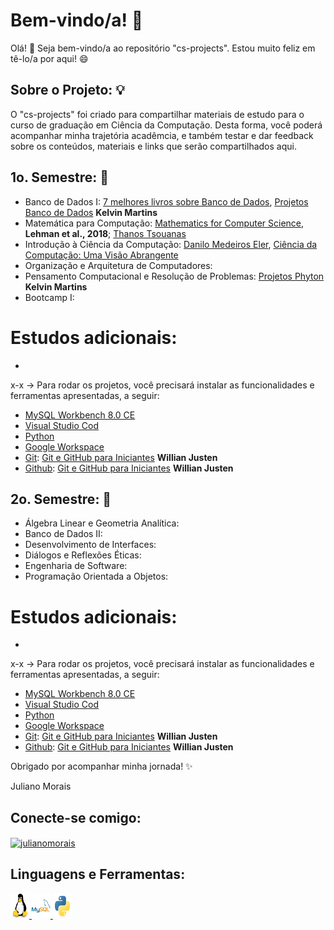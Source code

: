 # Bem-vindo/a! 🎉
Olá! 👋 Seja bem-vindo/a ao repositório "cs-projects". Estou muito feliz em tê-lo/a por aqui! 😄

## Sobre o Projeto: 💡
O "cs-projects" foi criado para compartilhar materiais de estudo para o curso de graduação em Ciência da Computação. 
Desta forma, você poderá acompanhar minha trajetória acadêmcia, e também testar e dar feedback sobre os conteúdos, materiais e links que serão compartilhados aqui.

## 1o. Semestre: 🚀
- Banco de Dados I: [7 melhores livros sobre Banco de Dados](https://blog.infnet.com.br/banco-de-dados/7-melhores-livros-sobre-banco-de-dados-para-estudar/), [Projetos Banco de Dados]([KerubinSM5/Banco-de-dados](https://github.com/julianomorais-cs/Banco-de-dados/tree/main/BDI)) **Kelvin Martins** 
- Matemática para Computação: [Mathematics for Computer Science](https://courses.csail.mit.edu/6.042/spring18/mcs.pdf), **Lehman et al., 2018**; [Thanos Tsouanas](https://www.tsouanas.org/teaching/fmc1/2023.2/)  
- Introdução à Ciência da Computação: [Danilo Medeiros Eler](https://daniloeler.github.io/teaching/ICC2020/index.html), [Ciência da Computação: Uma Visão Abrangente](https://www.amazon.com.br/Ci%C3%AAncia-Computa%C3%A7%C3%A3o-Uma-Vis%C3%A3o-Abrangente/dp/8582600305/ref=sr_1_3?dib=eyJ2IjoiMSJ9.uFa717aeKPsoZqNa-dgKoKHFrZWeSweQaX0zZadPCqZVJkW48WYm-6qfvyX1tAKM6inIyQ8lbEVMWyYCHYMyg6Og7RgwgYpjP_hv9AvkmtnD6AQ8ULGx4ZoxSwANxJO7i3PIBKMsrWfQOAwrQdtjc4SWhdwQXBPurBdiYp2aHFRr0auGecOAahWnj-1JGCOMUbA4u4QM_npMoGxrcr2i4OTKAG1donY4Tj64lnQDTQo.GdWc9HphLsah6ql8B_0JXd6LmM0EY8IxWQK5LDMELsM&dib_tag=se&keywords=introducao+a+ciencia+da+computacao&qid=1734799288&s=books&sr=1-3&ufe=app_do%3Aamzn1.fos.6a09f7ec-d911-4889-ad70-de8dd83c8a74) 
- Organização e Arquitetura de Computadores:
- Pensamento Computacional e Resolução de Problemas: [Projetos Phyton](KerubinSM5/Pensamento-Computacional) **Kelvin Martins**  
- Bootcamp I:

# Estudos adicionais:  
-

x-x -> Para rodar os projetos, você precisará instalar as funcionalidades e ferramentas apresentadas, a seguir:
- [MySQL Workbench 8.0 CE](https://www.mysql.com/products/workbench/)
- [Visual Studio Cod](https://code.visualstudio.com/) 
- [Python](https://www.jetbrains.com/pycharm/)
- [Google Workspace](https://workspace.google.com/intl/pt-BR/)
- [Git](https://git-scm.com/): [Git e GitHub para Iniciantes](https://willianjusten.com.br/) **Willian Justen**
- [Github](https://github.com/): [Git e GitHub para Iniciantes](https://willianjusten.com.br/) **Willian Justen**


## 2o. Semestre: 🚀
- Álgebra Linear e Geometria Analítica:	
- Banco de Dados II:	
- Desenvolvimento de Interfaces:	
- Diálogos e Reflexões Éticas:
- Engenharia de Software:
- Programação Orientada a Objetos:	

# Estudos adicionais: 
-


x-x -> Para rodar os projetos, você precisará instalar as funcionalidades e ferramentas apresentadas, a seguir:
- [MySQL Workbench 8.0 CE](https://www.mysql.com/products/workbench/)
- [Visual Studio Cod](https://code.visualstudio.com/) 
- [Python](https://www.jetbrains.com/pycharm/)
- [Google Workspace](https://workspace.google.com/intl/pt-BR/)
- [Git](https://git-scm.com/): [Git e GitHub para Iniciantes](https://willianjusten.com.br/) **Willian Justen**
- [Github](https://github.com/): [Git e GitHub para Iniciantes](https://willianjusten.com.br/) **Willian Justen**

Obrigado por acompanhar minha jornada! ✨

Juliano Morais 

<h2 align="left">Conecte-se comigo:</h2>
<p align="left">
<a href="https://linkedin.com/in/julianomorais" target="blank"><img align="center" src="https://raw.githubusercontent.com/rahuldkjain/github-profile-readme-generator/master/src/images/icons/Social/linked-in-alt.svg" alt="julianomorais" height="30" width="20" /></a>
</p>

<h2 align="left">Linguagens e Ferramentas:</h2>
<p align="left"> <a href="https://www.linux.org/" target="_blank" rel="noreferrer"> <img src="https://raw.githubusercontent.com/devicons/devicon/master/icons/linux/linux-original.svg" alt="linux" width="30" height="40"/> </a> <a href="https://www.mysql.com/" target="_blank" rel="noreferrer"> <img src="https://raw.githubusercontent.com/devicons/devicon/master/icons/mysql/mysql-original-wordmark.svg" alt="mysql" width="30" height="40"/> </a> <a href="https://www.python.org" target="_blank" rel="noreferrer"> <img src="https://raw.githubusercontent.com/devicons/devicon/master/icons/python/python-original.svg" alt="python" width="30" height="40"/> </a> </p>

